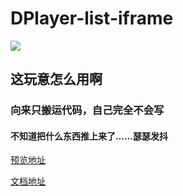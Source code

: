 # DPlayer-list-iframe

![](https://img.shields.io/badge/php->=5.3-purple.svg)

## 这玩意怎么用啊

### 向来只搬运代码，自己完全不会写

#### 不知道把什么东西推上来了……瑟瑟发抖

[预览地址](http://api.menhood.wang/dplayerlist/)

[文档地址](https://www.showdoc.cc/web/#/page/475148438362044)

